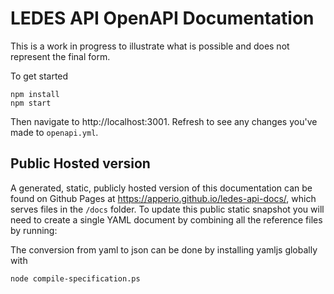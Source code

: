 # LEDES API OpenAPI Documentation

This is a work in progress to illustrate what is possible and does not represent the final form.

To get started

```
npm install
npm start
```

Then navigate to http://localhost:3001. Refresh to see any changes you've made to `openapi.yml`.

## Public Hosted version

A generated, static, publicly hosted version of this documentation can be found on Github Pages at https://apperio.github.io/ledes-api-docs/, which serves files in the `/docs` folder. To update this public static snapshot you will need to create a single YAML document by combining all the reference files by running:

The conversion from yaml to json can be done by installing yamljs globally with

```
node compile-specification.ps
```
